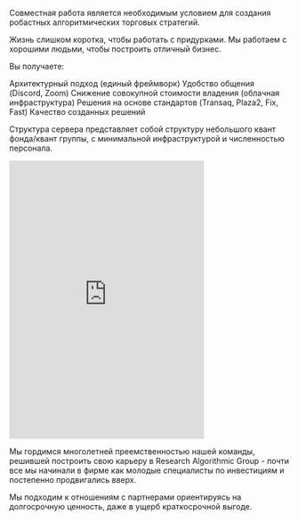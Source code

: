 
Совместная работа является необходимым условием для создания робастных алгоритмических торговых стратегий. 

Жизнь слишком коротка, чтобы работать с придурками. Мы работаем с хорошими людьми, чтобы построить отличный бизнес.

Вы получаете:

Архитектурный подход (единый фреймворк)
Удобство общения (Discord, Zoom)
Снижение совокупной стоимости владения (облачная инфраструктура)
Решения на основе стандартов (Transaq, Plaza2, Fix, Fast)
Качество созданных решений

Структура сервера представляет собой структуру небольшого квант фонда/квант группы, с минимальной инфраструктурой и численностью персонала.

<iframe src="https://discord.com/widget?id=845947068874096660&theme=dark" width="350" height="500" allowtransparency="true" frameborder="0" sandbox="allow-popups allow-popups-to-escape-sandbox allow-same-origin allow-scripts"></iframe>

Мы гордимся многолетней преемственностью нашей команды, решившей построить свою карьеру в Research Algorithmic Group - почти все мы начинали в фирме как молодые специалисты по инвестициям и постепенно продвигались вверх.

Мы подходим к отношениям с партнерами ориентируясь на долгосрочную ценность, даже в ущерб краткосрочной выгоде.
